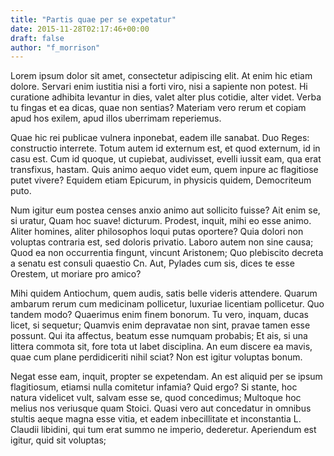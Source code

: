 ```yaml
---
title: "Partis quae per se expetatur"
date: 2015-11-28T02:17:46+00:00
draft: false
author: "f_morrison"
---
```


Lorem ipsum dolor sit amet, consectetur adipiscing elit. At enim hic etiam
dolore. Servari enim iustitia nisi a forti viro, nisi a sapiente non potest. Hi
curatione adhibita levantur in dies, valet alter plus cotidie, alter videt.
Verba tu fingas et ea dicas, quae non sentias? Materiam vero rerum et copiam
apud hos exilem, apud illos uberrimam reperiemus.

Quae hic rei publicae vulnera inponebat, eadem ille sanabat. Duo Reges:
constructio interrete. Totum autem id externum est, et quod externum, id in
casu est. Cum id quoque, ut cupiebat, audivisset, evelli iussit eam, qua erat
transfixus, hastam. Quis animo aequo videt eum, quem inpure ac flagitiose putet
vivere? Equidem etiam Epicurum, in physicis quidem, Democriteum puto.

Num igitur eum postea censes anxio animo aut sollicito fuisse? Ait enim se, si
uratur, Quam hoc suave! dicturum. Prodest, inquit, mihi eo esse animo. Aliter
homines, aliter philosophos loqui putas oportere? Quia dolori non voluptas
contraria est, sed doloris privatio. Laboro autem non sine causa; Quod ea non
occurrentia fingunt, vincunt Aristonem; Quo plebiscito decreta a senatu est
consuli quaestio Cn. Aut, Pylades cum sis, dices te esse Orestem, ut moriare
pro amico?

Mihi quidem Antiochum, quem audis, satis belle videris attendere. Quarum
ambarum rerum cum medicinam pollicetur, luxuriae licentiam pollicetur. Quo
tandem modo? Quaerimus enim finem bonorum. Tu vero, inquam, ducas licet, si
sequetur; Quamvis enim depravatae non sint, pravae tamen esse possunt. Qui ita
affectus, beatum esse numquam probabis; Et ais, si una littera commota sit,
fore tota ut labet disciplina. An eum discere ea mavis, quae cum plane
perdidiceriti nihil sciat? Non est igitur voluptas bonum.

Negat esse eam, inquit, propter se expetendam. An est aliquid per se ipsum
flagitiosum, etiamsi nulla comitetur infamia? Quid ergo? Si stante, hoc natura
videlicet vult, salvam esse se, quod concedimus; Multoque hoc melius nos
veriusque quam Stoici. Quasi vero aut concedatur in omnibus stultis aeque magna
esse vitia, et eadem inbecillitate et inconstantia L. Claudii libidini, qui tum
erat summo ne imperio, dederetur. Aperiendum est igitur, quid sit voluptas;
